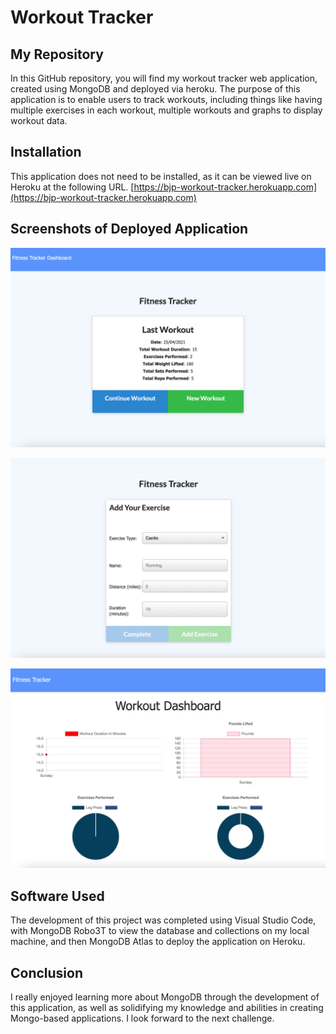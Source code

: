 # Workout Tracker

## My Repository

In this GitHub repository, you will find my workout tracker web application, created using MongoDB and deployed via heroku. The purpose of this application is to enable users to track workouts, including things like having multiple exercises in each workout, multiple workouts and graphs to display workout data.

## Installation

This application does not need to be installed, as it can be viewed live on Heroku at the following URL. [https://bjp-workout-tracker.herokuapp.com](https://bjp-workout-tracker.herokuapp.com)

## Screenshots of Deployed Application

![homepage](/assets/img/app1.png?raw=true)

![workout page](/assets/img/app2.png?raw=true)

![stats page](/assets/img/app3.png?raw=true)

## Software Used

The development of this project was completed using Visual Studio Code, with MongoDB Robo3T to view the database and collections on my local machine, and then MongoDB Atlas to deploy the application on Heroku.

## Conclusion

I really enjoyed learning more about MongoDB through the development of this application, as well as solidifying my knowledge and abilities in creating Mongo-based applications. I look forward to the next challenge.
